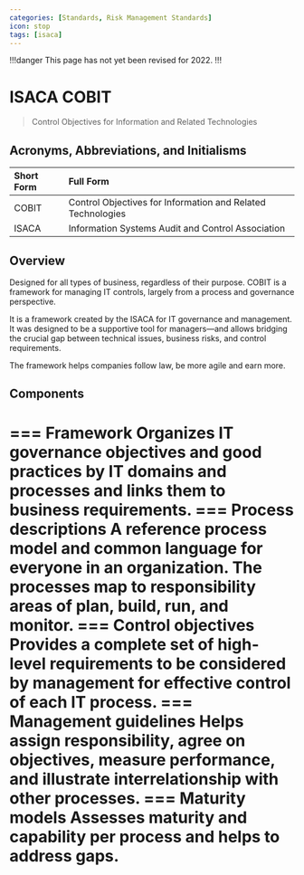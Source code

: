 ```yaml
---
categories: [Standards, Risk Management Standards]
icon: stop
tags: [isaca]
---
```


!!!danger
This page has not yet been revised for 2022.
!!!

# ISACA COBIT

> Control Objectives for Information and Related Technologies

## Acronyms, Abbreviations, and Initialisms

Short Form | Full Form
:--- | :---
COBIT | Control Objectives for Information and Related Technologies
ISACA | Information Systems Audit and Control Association

## Overview

Designed for all types of business, regardless of their purpose. COBIT is a framework for managing IT controls, largely from a process and governance perspective.

It is a framework created by the ISACA for IT governance and management. It was designed to be a supportive tool for managers—and allows bridging the crucial gap between technical issues, business risks, and control requirements.

The framework helps companies follow law, be more agile and earn more.

## Components

=== Framework
Organizes IT governance objectives and good practices by IT domains and processes and links them to business requirements.
=== Process descriptions
A reference process model and common language for everyone in an organization. The processes map to responsibility areas of plan, build, run, and monitor.
=== Control objectives
Provides a complete set of high-level requirements to be considered by management for effective control of each IT process.
=== Management guidelines
Helps assign responsibility, agree on objectives, measure performance, and illustrate interrelationship with other processes.
=== Maturity models
Assesses maturity and capability per process and helps to address gaps.
===
